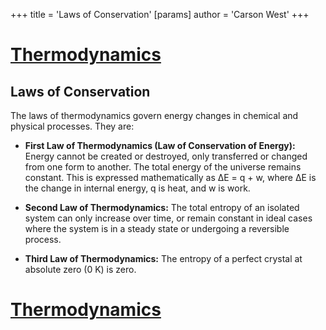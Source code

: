 +++
 title = 'Laws of Conservation'
[params]
	author = 'Carson West'
+++
# [Thermodynamics](./../thermodynamics/)

## Laws of Conservation

The laws of thermodynamics govern energy changes in chemical and physical processes.  They are:

* **First Law of Thermodynamics (Law of Conservation of Energy):** Energy cannot be created or destroyed, only transferred or changed from one form to another.  The total energy of the universe remains constant.  This is expressed mathematically as ΔE = q + w, where ΔE is the change in internal energy, q is heat, and w is work.

* **Second Law of Thermodynamics:** The total entropy of an isolated system can only increase over time, or remain constant in ideal cases where the system is in a steady state or undergoing a reversible process.

* **Third Law of Thermodynamics:** The entropy of a perfect crystal at absolute zero (0 K) is zero.

# [Thermodynamics](./../thermodynamics/)